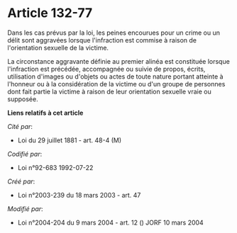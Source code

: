 # Article 132-77

Dans les cas prévus par la loi, les peines encourues pour un crime ou un délit sont aggravées lorsque l'infraction est
commise à raison de l'orientation sexuelle de la victime.

La circonstance aggravante définie au premier alinéa est constituée lorsque l'infraction est précédée, accompagnée ou suivie
de propos, écrits, utilisation d'images ou d'objets ou actes de toute nature portant atteinte à l'honneur ou à la
considération de la victime ou d'un groupe de personnes dont fait partie la victime à raison de leur orientation sexuelle
vraie ou supposée.

**Liens relatifs à cet article**

_Cité par_:

  - Loi du 29 juillet 1881 - art. 48-4 (M)

_Codifié par_:

  - Loi n°92-683 1992-07-22

_Créé par_:

  - Loi n°2003-239 du 18 mars 2003 - art. 47

_Modifié par_:

  - Loi n°2004-204 du 9 mars 2004 - art. 12 () JORF 10 mars 2004

